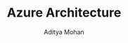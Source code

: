 ---
title: Azure Architecture
modelId: 6dec1c7d-e29ra-622f-ff90-6faddff2ae17
category: Orchestration & Management
author: Aditya Mohan
authorId: 27896d35-9e3d-4242-9cf5-aeba4ebd24e8
components:
relationships:
componentsCount: 94
relationshipsCount: 0
updated: 2024-06-01
version: 0.7.2
colorIcon: /assets/images/models/azure-architecture/azure-architecture-color.svg
whiteIcon: /assets/images/models/azure-architecture/azure-architecture-white.svg
modelFile: ./azure-architecture.tar
---